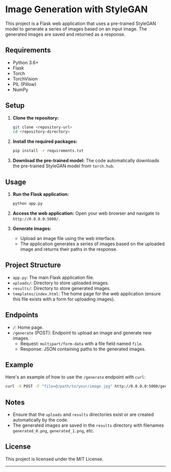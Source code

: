 # Image Generation with StyleGAN

This project is a Flask web application that uses a pre-trained StyleGAN model to generate a series of images based on an input image. The generated images are saved and returned as a response.

## Requirements

- Python 3.6+
- Flask
- Torch
- TorchVision
- PIL (Pillow)
- NumPy

## Setup

1. **Clone the repository:**
    ```bash
    git clone <repository-url>
    cd <repository-directory>
    ```

2. **Install the required packages:**
    ```bash
    pip install -r requirements.txt
    ```

3. **Download the pre-trained model:**
    The code automatically downloads the pre-trained StyleGAN model from `torch.hub`.

## Usage

1. **Run the Flask application:**
    ```bash
    python app.py
    ```

2. **Access the web application:**
    Open your web browser and navigate to `http://0.0.0.0:5000/`.

3. **Generate images:**
    - Upload an image file using the web interface.
    - The application generates a series of images based on the uploaded image and returns their paths in the response.

## Project Structure

- `app.py`: The main Flask application file.
- `uploads/`: Directory to store uploaded images.
- `results/`: Directory to store generated images.
- `templates/index.html`: The home page for the web application (ensure this file exists with a form for uploading images).

## Endpoints

- `/`: Home page.
- `/generate` (POST): Endpoint to upload an image and generate new images.
    - Request: `multipart/form-data` with a file field named `file`.
    - Response: JSON containing paths to the generated images.

## Example

Here's an example of how to use the `/generate` endpoint with `curl`:

```bash
curl -X POST -F "file=@/path/to/your/image.jpg" http://0.0.0.0:5000/generate
```

## Notes

- Ensure that the `uploads` and `results` directories exist or are created automatically by the code.
- The generated images are saved in the `results` directory with filenames `generated_0.png`, `generated_1.png`, etc.

## License

This project is licensed under the MIT License.

---
